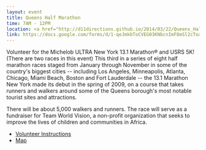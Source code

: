 ```yaml
---
layout: event
title: Queens Half Marathon
time: 7AM - 12PM
location: <a href="http://d11directions.github.io/2014/03/22/Queens_Half_Marathon/">Flushing Meadows - Corona Park near Arthur Ashe Stadium</a>
link: https://docs.google.com/forms/d/1-qeJmkbToCVEG03KNbcnImF8mSl2cToa7i3ySjAFSsw/viewform
---
```

Volunteer for the Michelob ULTRA New York 13.1 Marathon® and USRS 5K! (There are two races in this event) This third in a series of eight half marathon races staged from January through November in some of the country's biggest cities -- including Los Angeles, Minneapolis, Atlanta, Chicago, Miami Beach, Boston and Fort Lauderdale -- the 13.1 Marathon New York made its debut in the spring of 2009, on a course that takes runners and walkers around some of the Queens borough's most notable tourist sites and attractions.

There will be about 5,000 walkers and runners. The race will serve as a fundraiser for Team World Vision, a non-profit organization that seeks to improve the lives of children and communities in Africa. 

<!-- more -->

- [Volunteer Instructions](https://drive.google.com/file/d/0B27xy3_LFsTldjJURVRiOUdJbE0/edit)
- [Map](https://drive.google.com/file/d/0B27xy3_LFsTlM1lxZ05CNURnSms/edit)

